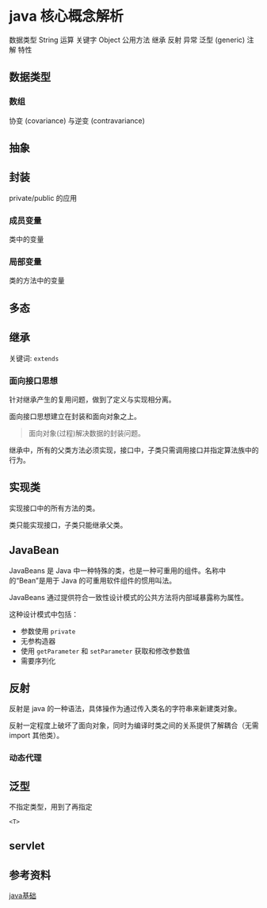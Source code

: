 # java 核心概念解析

数据类型
String
运算
关键字
Object 公用方法
继承
反射
异常
泛型 (generic)
注解
特性

## 数据类型

### 数组

协变 (covariance) 与逆变 (contravariance) 

## 抽象

## 封装

private/public 的应用

### 成员变量

类中的变量

### 局部变量

类的方法中的变量

## 多态

## 继承

关键词: `extends`

### 面向接口思想

针对继承产生的复用问题，做到了定义与实现相分离。

面向接口思想建立在封装和面向对象之上。

> 面向对象(过程)解决数据的封装问题。

继承中，所有的父类方法必须实现，接口中，子类只需调用接口并指定算法族中的行为。

## 实现类

实现接口中的所有方法的类。

类只能实现接口，子类只能继承父类。

## JavaBean

JavaBeans 是 Java 中一种特殊的类，也是一种可重用的组件。名称中的“Bean”是用于 Java 的可重用软件组件的惯用叫法。

JavaBeans 通过提供符合一致性设计模式的公共方法将内部域暴露称为属性。

这种设计模式中包括：

- 参数使用 `private`
- 无参构造器
- 使用 `getParameter` 和 `setParameter` 获取和修改参数值
- 需要序列化

## 反射

反射是 java 的一种语法，具体操作为通过传入类名的字符串来新建类对象。

反射一定程度上破坏了面向对象，同时为编译时类之间的关系提供了解耦合（无需 import 其他类）。

### 动态代理

## 泛型

不指定类型，用到了再指定

```
<T>
```

## servlet

## 参考资料

[java基础](https://github.com/CyC2018/CS-Notes/blob/master/notes/Java%20%E5%9F%BA%E7%A1%80.md)
